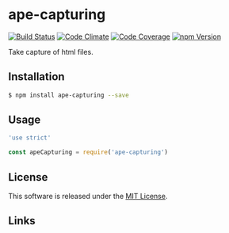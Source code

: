 ape-capturing
==========

<!---
This file is generated by ape-tmpl. Do not update manually.
--->

<!-- Badge Start -->
<a name="badges"></a>

[![Build Status][bd_travis_shield_url]][bd_travis_url]
[![Code Climate][bd_codeclimate_shield_url]][bd_codeclimate_url]
[![Code Coverage][bd_codeclimate_coverage_shield_url]][bd_codeclimate_url]
[![npm Version][bd_npm_shield_url]][bd_npm_url]

[bd_repo_url]: https://github.com/ape-repo/ape-capturing
[bd_travis_url]: http://travis-ci.org/ape-repo/ape-capturing
[bd_travis_shield_url]: http://img.shields.io/travis/ape-repo/ape-capturing.svg?style=flat
[bd_travis_com_url]: http://travis-ci.com/ape-repo/ape-capturing
[bd_travis_com_shield_url]: https://api.travis-ci.com/ape-repo/ape-capturing.svg?token=
[bd_license_url]: https://github.com/ape-repo/ape-capturing/blob/master/LICENSE
[bd_codeclimate_url]: http://codeclimate.com/github/ape-repo/ape-capturing
[bd_codeclimate_shield_url]: http://img.shields.io/codeclimate/github/ape-repo/ape-capturing.svg?style=flat
[bd_codeclimate_coverage_shield_url]: http://img.shields.io/codeclimate/coverage/github/ape-repo/ape-capturing.svg?style=flat
[bd_gemnasium_url]: https://gemnasium.com/ape-repo/ape-capturing
[bd_gemnasium_shield_url]: https://gemnasium.com/ape-repo/ape-capturing.svg
[bd_npm_url]: http://www.npmjs.org/package/ape-capturing
[bd_npm_shield_url]: http://img.shields.io/npm/v/ape-capturing.svg?style=flat
[bd_standard_url]: http://standardjs.com/
[bd_standard_shield_url]: https://img.shields.io/badge/code%20style-standard-brightgreen.svg

<!-- Badge End -->


<!-- Description Start -->
<a name="description"></a>

Take capture of html files.

<!-- Description End -->


<!-- Overview Start -->
<a name="overview"></a>



<!-- Overview End -->


<!-- Sections Start -->
<a name="sections"></a>

<!-- Section from "doc/guides/01.Installation.md.hbs" Start -->

<a name="section-doc-guides-01-installation-md"></a>
Installation
-----

```bash
$ npm install ape-capturing --save
```


<!-- Section from "doc/guides/01.Installation.md.hbs" End -->

<!-- Section from "doc/guides/02.Usage.md.hbs" Start -->

<a name="section-doc-guides-02-usage-md"></a>
Usage
---------

```javascript
'use strict'

const apeCapturing = require('ape-capturing')

```


<!-- Section from "doc/guides/02.Usage.md.hbs" End -->


<!-- Sections Start -->


<!-- LICENSE Start -->
<a name="license"></a>

License
-------
This software is released under the [MIT License](https://github.com/ape-repo/ape-capturing/blob/master/LICENSE).

<!-- LICENSE End -->


<!-- Links Start -->
<a name="links"></a>

Links
------



<!-- Links End -->
